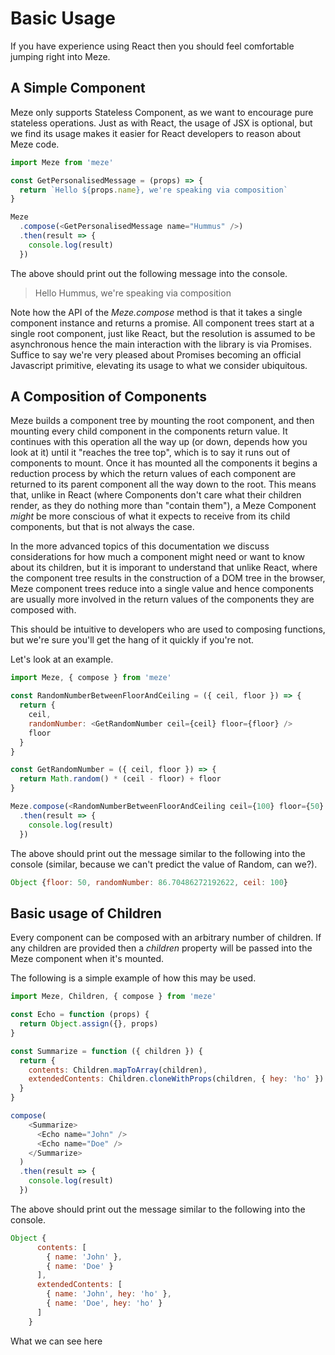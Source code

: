 # Basic Usage

If you have experience using React then you should feel comfortable jumping right into Meze.

## A Simple Component
Meze only supports Stateless Component, as we want to encourage pure stateless operations. Just as with React, the usage of JSX is optional, but we find its usage makes it easier for React developers to reason about Meze code.

```js
import Meze from 'meze'

const GetPersonalisedMessage = (props) => {
  return `Hello ${props.name}, we're speaking via composition`
}

Meze
  .compose(<GetPersonalisedMessage name="Hummus" />)
  .then(result => {
    console.log(result)
  })

```

The above should print out the following message into the console.
> Hello Hummus, we're speaking via composition

Note how the API of the *Meze.compose* method is that it takes a single component instance and returns a promise. All component trees start at a single root component, just like React, but the resolution is assumed to be asynchronous hence the main interaction with the library is via Promises.
Suffice to say we're very pleased about Promises becoming an official Javascript primitive, elevating its usage to what we consider ubiquitous.

## A Composition of Components
Meze builds a component tree by mounting the root component, and then mounting every child component in the components return value. It continues with this operation all the way up (or down, depends how you look at it) until it "reaches the tree top", which is to say it runs out of components to mount.
Once it has mounted all the components it begins a reduction process by which the return values of each component are returned to its parent component all the way down to the root.
This means that, unlike in React (where Components don't care what their children render, as they do nothing more than "contain them"), a Meze Component *might* be more conscious of what it expects to receive from its child components, but that is not always the case.

In the more advanced topics of this documentation we discuss considerations for how much a component might need or want to know about its children, but it is imporant to understand that unlike React, where the component tree results in the construction of a DOM tree in the browser, Meze component trees reduce into a single value and hence components are usually more involved in the return values of the components they are composed with.

This should be intuitive to developers who are used to composing functions, but we're sure you'll get the hang of it quickly if you're not.

Let's look at an example.

```js
import Meze, { compose } from 'meze'

const RandomNumberBetweenFloorAndCeiling = ({ ceil, floor }) => {
  return {
    ceil,
    randomNumber: <GetRandomNumber ceil={ceil} floor={floor} />
    floor
  }
}

const GetRandomNumber = ({ ceil, floor }) => {
  return Math.random() * (ceil - floor) + floor
}

Meze.compose(<RandomNumberBetweenFloorAndCeiling ceil={100} floor={50} />)
  .then(result => {
    console.log(result)
  })

```

The above should print out the message similar to the following into the console (similar, because we can't predict the value of Random, can we?).
```js
Object {floor: 50, randomNumber: 86.70486272192622, ceil: 100}
```

## Basic usage of Children
Every component can be composed with an arbitrary number of children.
If any children are provided then a *children* property will be passed into the Meze component when it's mounted.

The following is a simple example of how this may be used.
```js
import Meze, Children, { compose } from 'meze'

const Echo = function (props) {
  return Object.assign({}, props)
}

const Summarize = function ({ children }) {
  return {
    contents: Children.mapToArray(children),
    extendedContents: Children.cloneWithProps(children, { hey: 'ho' })
  }
}

compose(
    <Summarize>
      <Echo name="John" />
      <Echo name="Doe" />
    </Summarize>
  )
  .then(result => {
    console.log(result)
  })

```

The above should print out the message similar to the following into the console.
```js
Object {
      contents: [
        { name: 'John' },
        { name: 'Doe' }
      ],
      extendedContents: [
        { name: 'John', hey: 'ho' },
        { name: 'Doe', hey: 'ho' }
      ]
    }
```

What we can see here 